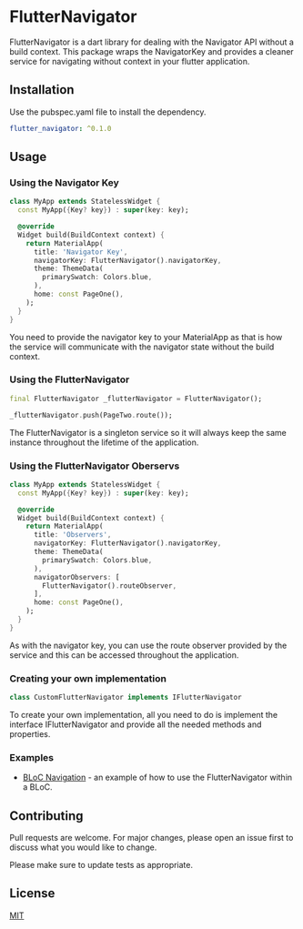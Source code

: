 # FlutterNavigator

FlutterNavigator is a dart library for dealing with the Navigator API without a build context. This package wraps the NavigatorKey and provides a cleaner service for navigating without context in your flutter application.

## Installation

Use the pubspec.yaml file to install the dependency.

```yaml
flutter_navigator: ^0.1.0
```

## Usage

### Using the Navigator Key

```dart
class MyApp extends StatelessWidget {
  const MyApp({Key? key}) : super(key: key);

  @override
  Widget build(BuildContext context) {
    return MaterialApp(
      title: 'Navigator Key',
      navigatorKey: FlutterNavigator().navigatorKey,
      theme: ThemeData(
        primarySwatch: Colors.blue,
      ),
      home: const PageOne(),
    );
  }
}
```
You need to provide the navigator key to your MaterialApp as that is how the service will communicate with the navigator state without the build context.

### Using the FlutterNavigator

```dart
final FlutterNavigator _flutterNavigator = FlutterNavigator();

_flutterNavigator.push(PageTwo.route());
```
The FlutterNavigator is a singleton service so it will always keep the same instance throughout the lifetime of the application.

### Using the FlutterNavigator Oberservs

```dart
class MyApp extends StatelessWidget {
  const MyApp({Key? key}) : super(key: key);

  @override
  Widget build(BuildContext context) {
    return MaterialApp(
      title: 'Observers',
      navigatorKey: FlutterNavigator().navigatorKey,
      theme: ThemeData(
        primarySwatch: Colors.blue,
      ),
      navigatorObservers: [
        FlutterNavigator().routeObserver,
      ],
      home: const PageOne(),
    );
  }
}
```
As with the navigator key, you can use the route observer provided by the service and this can be accessed throughout the application.

### Creating your own implementation
```dart
class CustomFlutterNavigator implements IFlutterNavigator
```
To create your own implementation, all you need to do is implement the interface IFlutterNavigator and provide all the needed methods and properties.

### Examples

- [BLoC Navigation](https://github.com/LukeMoody01/flutter_navigator/tree/main/packages/flutter_navigator) - an example of how to use the FlutterNavigator within a BLoC.

## Contributing
Pull requests are welcome. For major changes, please open an issue first to discuss what you would like to change.

Please make sure to update tests as appropriate.

## License
[MIT](https://choosealicense.com/licenses/mit/)
